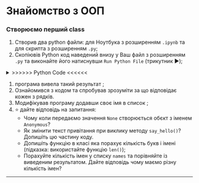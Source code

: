 # Знайомство з ООП

### Створюємо перший class
1. Створив два python файли: для Ноутбука з розширенням `.ipynb` та для скрипта з розширенням `.py`;
1. Скопіювів Python код наведений внизу у Ваш файл з розширенням `.py` та виконайте його натиснувши `Run Python File` (трикутник :arrow_forward:); 

<details><summary> >>>>>> Python Code <<<<<< </summary>

### Перша програма на ООП
```python

class MyName:
    """Опис класу / Документація
    """
    total_names = 0 #Class Variable

    def __init__(self, name=None) -> None:
        self.name = name if name is not None else self.anonymous_user().name #Class attributes / Instance variables
        MyName.total_names += 1 #modify class variable
        self.my_id = self.total_names

    @property
    def whoami(self): 
        """Class property
        return: повертаємо імя 
        """
        return f"My name is {self.name}"
    
    @property
    def my_email(self) -> str:
        """Class property
        return: повертаємо емейл
        """
        return self.create_email()
    
    def create_email(self) -> str:
        """Instance method
        """
        return f"{self.name}@itcollege.lviv.ua"

    @classmethod
    def anonymous_user(cls):
        """Classs method
        """
        return cls("Anonymous")
    
    @staticmethod
    def say_hello(message="Hello to everyone!"):
        """Static method
        """
        return f"You say: {message}"


print("Let's Start!")

names = ("Bohdan", "Marta", None)
all_names = {name: MyName(name) for name in names}

for name, me in all_names.items():
    print(f"""{">*<"*20}
This is object: {me} 
This is object attribute: {me.name} / {me.my_id}
This is {type(MyName.whoami)}: {me.whoami} / {me.my_email}
This is {type(me.create_email)} call: {me.create_email()}
This is static {type(MyName.say_hello)} with defaults: {me.say_hello()} 
This is class variable {type(MyName.total_names)}: from class {MyName.total_names} / from object {me.total_names}
{"<*>"*20}""")

print(f"We are done. We create {me.total_names} names! ??? Why {MyName.total_names}?")

```
</details>

1. програма вивела такий результат [](./startprog.jpg);
1. Ознайомився з кодом та спробував зрозуміти за що відповідає кожен з рядків.
1. Модифікував програму додавши своє імя в список [](./name.png) [](./name.png);
1. :star: дайте відповідь на запитання: 
    - Чому коли передаємо значення `None` створюється обєкт з іменем `Anonymous`?
    - Як змінити текст привітання при виклику методу `say_hello()`? Допишіть цю частину коду.
    - Допишіть функцію в класі яка порахує кількість букв і імені (підказка: використайте функцію `len()`);
    - Порахуйте кількість імен у списку `names` та порівняйте із виведеним результатом. Дайте відповідь чому маємо різну кількість імен?

---